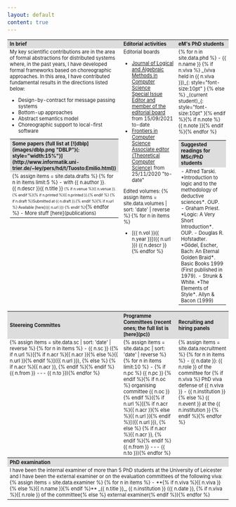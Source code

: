 ```yaml
---
layout: default
content: true
---
```


<table style="font-size:80%">
<tr>
<th style="width:20%; background:#dddddd; text-align:left">In brief</th>
<th style="width:50%; background:#dddddd; text-align:left">Editorial activities</th>
<th style="width:0%3; background:#dddddd; text-align:left">eM's PhD students</th>
</tr>
<tr>
<td valign="top" markdown="1"><!-- Projects -->
My key scientific contributions are in the area of formal abstractions for distributed systems where, in the past years, I have developed formal frameworks based on choreographic approaches. In this area, I have contributed fundamental results in the directions listed below:

- Design-by-contract for message passing systems
- Bottom-up approaches
- Abstract semantics model
- Choreographic support to local-first software
<table>
<tr>
<th style="background:#dddddd; text-align:left" markdown="1">Some papers (full list at [![dblp](images/dblp.png "DBLP"){: style="width:15%"}](http://www.informatik.uni-trier.de/~ley/pers/hd/t/Tuosto:Emilio.html))</th>
</tr>
<tr>
<td colspan="3" valign="top" markdown="1"><!-- Papers -->
{% assign items = site.data.drafts %}
{% for n in items limit:5 %}
- <span class="tooltip"><span class="tooltiptext">with {{ n.author }}.<br/>{{ n.descr }}</span>{{ n.title }}</span>
<span style="font-size:75%; markdown=1;">{% if n.venue %}{{ n.venue }}.{% endif %}{% if n.printed %}{{ n.printed }}.{% endif %}
{% if n.draft %}Submitted at {{ n.draft }}.{% endif %}{% if n.url %} Available [here]({{ n.url }}) {% endif %}</span>{% endfor %}
- More stuff [here](publications)
</td>
</tr>
</table>
</td>
<td valign="top" markdown="1">
Editorial boards

- [Journal of Logical and Algebraic Methods in Computer Science](https://www.journals.elsevier.com/journal-of-logical-and-algebraic-methods-in-programming)  
  [Special Issue Editor and member of the editorial board](https://www.sciencedirect.com/journal/journal-of-logical-and-algebraic-methods-in-programming/about/editorial-board)
  from 15/09/2021 to-date
- [Frontiers in Computer Science](https://www.frontiersin.org/journals/computer-science)  
  [Associate editor (Theoretical Computer Science)](https://www.frontiersin.org/journals/computer-science/sections/theoretical-computer-science#editorial-board)
  from 25/11/2020 "to-date"


Edited volumes:
{% assign items = site.data.volumes | sort: 'date' | reverse %}
{% for n in items %}
- [{{ n.vol }}{{ n.year }}]({{ n.url }}) {{ n.descr }}
{% endfor %}
</td>
<td valign="top" markdown="1"><!-- phd students -->
{% for n in site.data.phd %}
- {{ n.name }} {% if n.viva %} _(viva held in {{ n.viva }})_{: style="font-size:10pt" } {% else %} _(current student)_{: style="font-size:10pt" }{% endif %}{% if n.note %}<br/>{{ n.note }}{% endif %}{% endfor %}
<table>
<tr>
<th style="background:#dddddd; text-align:left">Suggested readings for MSc/PhD students</th>
</tr>
<tr>
<td valign="top" markdown="1"><!-- Readings -->
- Alfred Tarski. *Introduction to logic and to the methodology of deductive sciences*. OUP.
- Graham Priest. *Logic: A Very Short Introduction*. OUP.
- Douglas R. Hofstadter. *Gödel, Escher, Bach: An Eternal Golden Braid*. Basic Books 1999 (First published in 1979).
- Strunk & White. *The Elements of Style*. Allyn & Bacon (1999)
</td>
</tr>
</table>
</td>
</tr>
<tr>
<th style="background:#dddddd; text-align:left">Steereing Committes</th>
<th style="background:#dddddd; text-align:left" markdown="1">Programme Committees (recent ones; the full list is [here](pc))</th>
<th style="background:#dddddd; text-align:left">Recruiting and hiring panels</th>
</tr>
<tr>
<td valign="top" span markdown="1">
{% assign items = site.data.sc | sort: 'date' | reverse %}
{% for n in items %}
- {{ n.sc }}
  ({% if n.url %}[{% if n.acr %}{{ n.acr }}{% else %}{{ n.url }}{% endif %}]({{ n.url }}), {% else %}
  {% if n.acr %}{{ n.acr }}, {% endif %}{% endif %}
  {{ n.from }} --- {{ n.to }}){% endfor %}
</td>
<td markdown="1">
{% assign items = site.data.pc | sort: 'date' | reverse %}
{% for n in items limit:10 %}
- {% if n.pc %} {{ n.pc }} {% endif %}{% if n.oc %}
  organising committee {{ n.oc }}
  {% endif %}({% if n.url %}[{% if n.acr %}{{ n.acr }}{% else %}{{ n.url }}{% endif %}]({{ n.url }}), {% else %}
  {% if n.acr %}{{ n.acr }}, {% endif %}{% endif %}
  {{ n.from }} --- {{ n.to }}){% endfor %}
</td>
<td valign="top" markdown="1">
{% assign items = site.data.recruitment %}
{% for n in items %}
- {{ n.date }}: {{ n.role }} of the committee for {% if n.viva %} PhD viva defense of {{ n.viva }} - {{ n.institution }} {% else %} {{ n.event }} at the {{ n.institution }} {% endif %}{% endfor %}
</td>
</tr>
<tr>
<th colspan="3" style="background:#dddddd; text-align:left">PhD examination</th>
</tr>
<tr>
<td colspan="3" valign="top" markdown="1">
I have been the internal examiner of more than 5 PhD students at the University of Leicester and I have been the external examiner or on the evaluation committees of the following viva:
{% assign items = site.data.examiner %}
{% for n in items %}
- **{% if n.viva %}{{ n.viva }}{% else %}{{ n.name }}{% endif %}** _{{ n.title }}_, {{ n.institution }}
({{ n.date }}, {% if n.viva %}{{ n.role }} of the committee{% else %} external examiner{% endif %}){% endfor %}
</td>
</tr>
</table>










